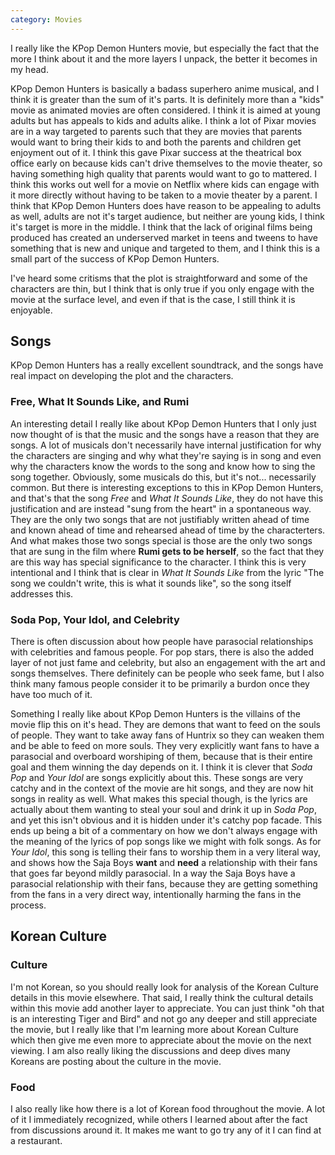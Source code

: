 ```yaml
---
category: Movies
---
```


I really like the KPop Demon Hunters movie, but especially the fact that the more I think about it and the more layers I unpack, the better it becomes in my head.

KPop Demon Hunters is basically a badass superhero anime musical, and I think it is greater than the sum of it's parts. It is definitely more than a "kids" movie as animated movies are often considered. I think it is aimed at young adults but has appeals to kids and adults alike. I think a lot of Pixar movies are in a way targeted to parents such that they are movies that parents would want to bring their kids to and both the parents and children get enjoyment out of it. I think this gave Pixar success at the theatrical box office early on because kids can't drive themselves to the movie theater, so having something high quality that parents would want to go to mattered. I think this works out well for a movie on Netflix where kids can engage with it more directly without having to be taken to a movie theater by a parent. I think that KPop Demon Hunters does have reason to be appealing to adults as well, adults are not it's target audience, but neither are young kids, I think it's target is more in the middle. I think that the lack of original films being produced has created an underserved market in teens and tweens to have something that is new and unique and targeted to them, and I think this is a small part of the success of KPop Demon Hunters.

I've heard some critisms that the plot is straightforward and some of the characters are thin, but I think that is only true if you only engage with the movie at the surface level, and even if that is the case, I still think it is enjoyable.


## Songs

KPop Demon Hunters has a really excellent soundtrack, and the songs have real impact on developing the plot and the characters.

### Free, What It Sounds Like, and Rumi

An interesting detail I really like about KPop Demon Hunters that I only just now thought of is that the music and the songs have a reason that they are songs. A lot of musicals don't necessarily have internal justification for why the characters are singing and why what they're saying is in song and even why the characters know the words to the song and know how to sing the song together. Obviously, some musicals do this, but it's not... necessarily common. But there is interesting exceptions to this in KPop Demon Hunters, and that's that the song _Free_ and _What It Sounds Like_, they do not have this justification and are instead "sung from the heart" in a spontaneous way. They are the only two songs that are not justifiably written ahead of time and known ahead of time and rehearsed ahead of time by the characterters. And what makes those two songs special is those are the only two songs that are sung in the film where **Rumi gets to be herself**, so the fact that they are this way has special significance to the character. I think this is very intentional and I think that is clear in _What It Sounds Like_ from the lyric "The song we couldn't write, this is what it sounds like", so the song itself addresses this.


### Soda Pop, Your Idol, and Celebrity

There is often discussion about how people have parasocial relationships with celebrities and famous people. For pop stars, there is also the added layer of not just fame and celebrity, but also an engagement with the art and songs themselves. There definitely can be people who seek fame, but I also think many famous people consider it to be primarily a burdon once they have too much of it.

Something I really like about KPop Demon Hunters is the villains of the movie flip this on it's head. They are demons that want to feed on the souls of people. They want to take away fans of Huntrix so they can weaken them and be able to feed on more souls. They very explicitly want fans to have a parasocial and overboard worshiping of them, because that is their entire goal and them winning the day depends on it. I think it is clever that _Soda Pop_ and _Your Idol_ are songs explicitly about this. These songs are very catchy and in the context of the movie are hit songs, and they are now hit songs in reality as well. What makes this special though, is the lyrics are actually about them wanting to steal your soul and drink it up in _Soda Pop_, and yet this isn't obvious and it is hidden under it's catchy pop facade. This ends up being a bit of a commentary on how we don't always engage with the meaning of the lyrics of pop songs like we might with folk songs. As for _Your Idol_, this song is telling their fans to worship them in a very literal way, and shows how the Saja Boys **want** and **need** a relationship with their fans that goes far beyond mildly parasocial. In a way the Saja Boys have a parasocial relationship with their fans, because they are getting something from the fans in a very direct way, intentionally harming the fans in the process.


## Korean Culture

### Culture

I'm not Korean, so you should really look for analysis of the Korean Culture details in this movie elsewhere. That said, I really think the cultural details within this movie add another layer to appreciate. You can just think "oh that is an interesting Tiger and Bird" and not go any deeper and still appreciate the movie, but I really like that I'm learning more about Korean Culture which then give me even more to appreciate about the movie on the next viewing. I am also really liking the discussions and deep dives many Koreans are posting about the culture in the movie.


### Food

I also really like how there is a lot of Korean food throughout the movie. A lot of it I immediately recognized, while others I learned about after the fact from discussions around it. It makes me want to go try any of it I can find at a restaurant.
